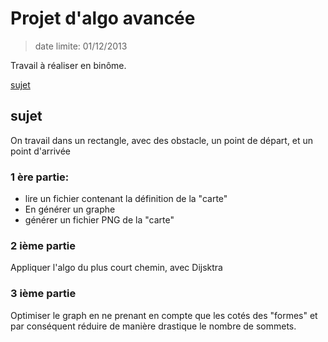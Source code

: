 # Projet d'algo avancée

> date limite: 01/12/2013

Travail à réaliser en binôme.

[sujet](igm.univ-mlv.fr/ens/IR/IR2/2013-2014/Algo/project.php)

## sujet

On travail dans un rectangle, avec des obstacle, un point de départ, et un point d'arrivée

### 1 ère partie:

* lire un fichier contenant la définition de la "carte"
* En générer un graphe
* générer un fichier PNG de la "carte"

### 2 ième partie

Appliquer l'algo du plus court chemin, avec Dijsktra

### 3 ième partie

Optimiser le graph en ne prenant en compte que les cotés des "formes" et par conséquent réduire de manière drastique le nombre de sommets.


